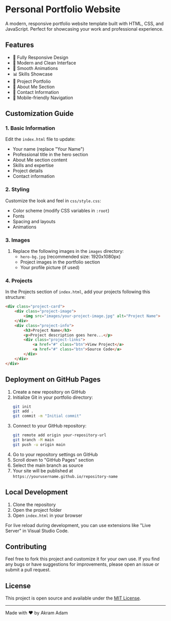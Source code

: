 # Personal Portfolio Website

A modern, responsive portfolio website template built with HTML, CSS, and JavaScript. Perfect for showcasing your work and professional experience.

## Features

- 📱 Fully Responsive Design
- 🎨 Modern and Clean Interface
- 🌟 Smooth Animations
- 📊 Skills Showcase
- 💼 Project Portfolio
- 📝 About Me Section
- 📱 Contact Information
- 🍔 Mobile-friendly Navigation

## Customization Guide

### 1. Basic Information

Edit the `index.html` file to update:
- Your name (replace "Your Name")
- Professional title in the hero section
- About Me section content
- Skills and expertise
- Project details
- Contact information

### 2. Styling

Customize the look and feel in `css/style.css`:
- Color scheme (modify CSS variables in `:root`)
- Fonts
- Spacing and layouts
- Animations

### 3. Images

1. Replace the following images in the `images` directory:
   - `hero-bg.jpg` (recommended size: 1920x1080px)
   - Project images in the portfolio section
   - Your profile picture (if used)

### 4. Projects

In the Projects section of `index.html`, add your projects following this structure:

```html
<div class="project-card">
    <div class="project-image">
        <img src="images/your-project-image.jpg" alt="Project Name">
    </div>
    <div class="project-info">
        <h3>Project Name</h3>
        <p>Project description goes here...</p>
        <div class="project-links">
            <a href="#" class="btn">View Project</a>
            <a href="#" class="btn">Source Code</a>
        </div>
    </div>
</div>
```

## Deployment on GitHub Pages

1. Create a new repository on GitHub
2. Initialize Git in your portfolio directory:
   ```bash
   git init
   git add .
   git commit -m "Initial commit"
   ```
3. Connect to your GitHub repository:
   ```bash
   git remote add origin your-repository-url
   git branch -M main
   git push -u origin main
   ```
4. Go to your repository settings on GitHub
5. Scroll down to "GitHub Pages" section
6. Select the main branch as source
7. Your site will be published at `https://yourusername.github.io/repository-name`

## Local Development

1. Clone the repository
2. Open the project folder
3. Open `index.html` in your browser

For live reload during development, you can use extensions like "Live Server" in Visual Studio Code.

## Contributing

Feel free to fork this project and customize it for your own use. If you find any bugs or have suggestions for improvements, please open an issue or submit a pull request.

## License

This project is open source and available under the [MIT License](LICENSE).

---

Made with ❤️ by Akram Adam 